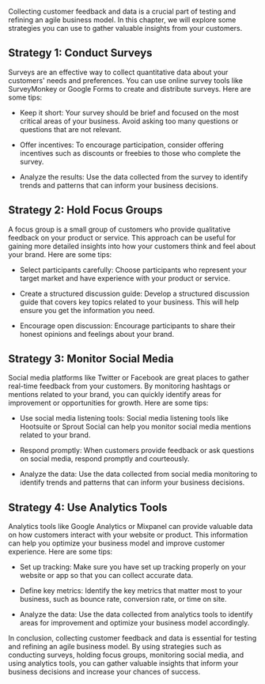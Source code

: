 
Collecting customer feedback and data is a crucial part of testing and refining an agile business model. In this chapter, we will explore some strategies you can use to gather valuable insights from your customers.

Strategy 1: Conduct Surveys
---------------------------

Surveys are an effective way to collect quantitative data about your customers' needs and preferences. You can use online survey tools like SurveyMonkey or Google Forms to create and distribute surveys. Here are some tips:

* Keep it short: Your survey should be brief and focused on the most critical areas of your business. Avoid asking too many questions or questions that are not relevant.

* Offer incentives: To encourage participation, consider offering incentives such as discounts or freebies to those who complete the survey.

* Analyze the results: Use the data collected from the survey to identify trends and patterns that can inform your business decisions.

Strategy 2: Hold Focus Groups
-----------------------------

A focus group is a small group of customers who provide qualitative feedback on your product or service. This approach can be useful for gaining more detailed insights into how your customers think and feel about your brand. Here are some tips:

* Select participants carefully: Choose participants who represent your target market and have experience with your product or service.

* Create a structured discussion guide: Develop a structured discussion guide that covers key topics related to your business. This will help ensure you get the information you need.

* Encourage open discussion: Encourage participants to share their honest opinions and feelings about your brand.

Strategy 3: Monitor Social Media
--------------------------------

Social media platforms like Twitter or Facebook are great places to gather real-time feedback from your customers. By monitoring hashtags or mentions related to your brand, you can quickly identify areas for improvement or opportunities for growth. Here are some tips:

* Use social media listening tools: Social media listening tools like Hootsuite or Sprout Social can help you monitor social media mentions related to your brand.

* Respond promptly: When customers provide feedback or ask questions on social media, respond promptly and courteously.

* Analyze the data: Use the data collected from social media monitoring to identify trends and patterns that can inform your business decisions.

Strategy 4: Use Analytics Tools
-------------------------------

Analytics tools like Google Analytics or Mixpanel can provide valuable data on how customers interact with your website or product. This information can help you optimize your business model and improve customer experience. Here are some tips:

* Set up tracking: Make sure you have set up tracking properly on your website or app so that you can collect accurate data.

* Define key metrics: Identify the key metrics that matter most to your business, such as bounce rate, conversion rate, or time on site.

* Analyze the data: Use the data collected from analytics tools to identify areas for improvement and optimize your business model accordingly.

In conclusion, collecting customer feedback and data is essential for testing and refining an agile business model. By using strategies such as conducting surveys, holding focus groups, monitoring social media, and using analytics tools, you can gather valuable insights that inform your business decisions and increase your chances of success.
